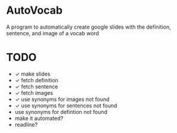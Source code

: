 # AutoVocab
A program to automatically create google slides with the definition, sentence, and image of a vocab word

# TODO
- ✓ make slides
- ✓ fetch definition
- ✓ fetch sentence
- ✓ fetch images
- ✓ use synonyms for images not found
- ✓ use synonyms for sentences not found
- use synonyms for defintion not found
- make it automated?
- readline?